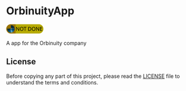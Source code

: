 # OrbinuityApp

[<img alt="Status" src="https://raw.githubusercontent.com/Orbinuity/.github/main/status/not_done.png" width="100" height="25">](https://orbinuity.github.io/statusIcons)

A app for the Orbinuity company

## License

Before copying any part of this project, please read the [LICENSE](./LICENSE) file to understand the terms and conditions.